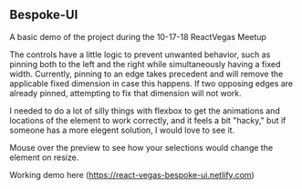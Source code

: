 ## Bespoke-UI

A basic demo of the project during the 10-17-18 ReactVegas Meetup

The controls have a little logic to prevent unwanted behavior, such as pinning both to the left and the right while simultaneously having a fixed width. Currently, pinning to an edge takes precedent and will remove the applicable fixed dimension in case this happens. If two opposing edges are already pinned, attempting to fix that dimension will not work.

I needed to do a lot of silly things with flexbox to get the animations and locations of the element to work correctly, and it feels a bit "hacky," but if someone has a more elegent solution, I would love to see it.

Mouse over the preview to see how your selections would change the element on resize.

Working demo here (https://react-vegas-bespoke-ui.netlify.com)
